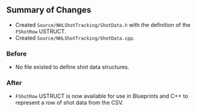 ## Summary of Changes

- Created `Source/NHLShotTracking/ShotData.h` with the definition of the `FShotRow` USTRUCT.
- Created `Source/NHLShotTracking/ShotData.cpp`.

### Before
- No file existed to define shot data structures.

### After
- `FShotRow` USTRUCT is now available for use in Blueprints and C++ to represent a row of shot data from the CSV.
